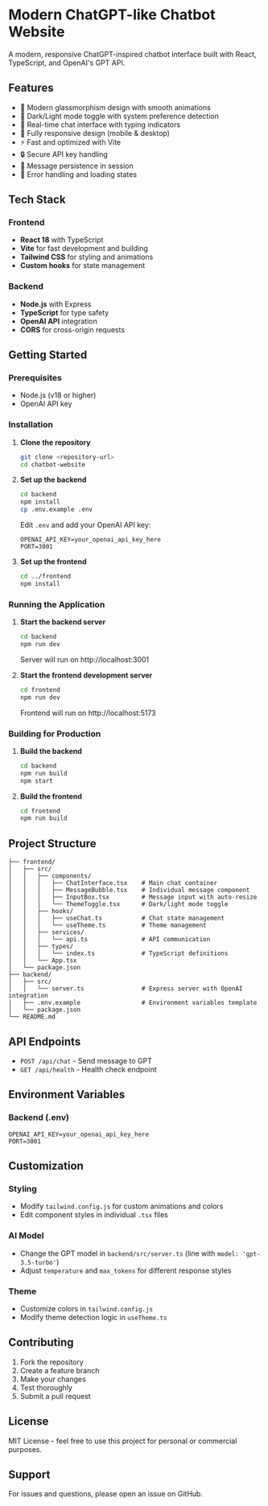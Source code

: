 # Modern ChatGPT-like Chatbot Website

A modern, responsive ChatGPT-inspired chatbot interface built with React, TypeScript, and OpenAI's GPT API.

## Features

- 🎨 Modern glassmorphism design with smooth animations
- 🌙 Dark/Light mode toggle with system preference detection
- 💬 Real-time chat interface with typing indicators
- 📱 Fully responsive design (mobile & desktop)
- ⚡ Fast and optimized with Vite
- 🔒 Secure API key handling
- 💾 Message persistence in session
- 🎯 Error handling and loading states

## Tech Stack

### Frontend
- **React 18** with TypeScript
- **Vite** for fast development and building
- **Tailwind CSS** for styling and animations
- **Custom hooks** for state management

### Backend
- **Node.js** with Express
- **TypeScript** for type safety
- **OpenAI API** integration
- **CORS** for cross-origin requests

## Getting Started

### Prerequisites
- Node.js (v18 or higher)
- OpenAI API key

### Installation

1. **Clone the repository**
   ```bash
   git clone <repository-url>
   cd chatbot-website
   ```

2. **Set up the backend**
   ```bash
   cd backend
   npm install
   cp .env.example .env
   ```
   
   Edit `.env` and add your OpenAI API key:
   ```
   OPENAI_API_KEY=your_openai_api_key_here
   PORT=3001
   ```

3. **Set up the frontend**
   ```bash
   cd ../frontend
   npm install
   ```

### Running the Application

1. **Start the backend server**
   ```bash
   cd backend
   npm run dev
   ```
   Server will run on http://localhost:3001

2. **Start the frontend development server**
   ```bash
   cd frontend
   npm run dev
   ```
   Frontend will run on http://localhost:5173

### Building for Production

1. **Build the backend**
   ```bash
   cd backend
   npm run build
   npm start
   ```

2. **Build the frontend**
   ```bash
   cd frontend
   npm run build
   ```

## Project Structure

```
├── frontend/
│   ├── src/
│   │   ├── components/
│   │   │   ├── ChatInterface.tsx    # Main chat container
│   │   │   ├── MessageBubble.tsx    # Individual message component
│   │   │   ├── InputBox.tsx         # Message input with auto-resize
│   │   │   └── ThemeToggle.tsx      # Dark/light mode toggle
│   │   ├── hooks/
│   │   │   ├── useChat.ts           # Chat state management
│   │   │   └── useTheme.ts          # Theme management
│   │   ├── services/
│   │   │   └── api.ts               # API communication
│   │   ├── types/
│   │   │   └── index.ts             # TypeScript definitions
│   │   └── App.tsx
│   └── package.json
├── backend/
│   ├── src/
│   │   └── server.ts                # Express server with OpenAI integration
│   ├── .env.example                 # Environment variables template
│   └── package.json
└── README.md
```

## API Endpoints

- `POST /api/chat` - Send message to GPT
- `GET /api/health` - Health check endpoint

## Environment Variables

### Backend (.env)
```
OPENAI_API_KEY=your_openai_api_key_here
PORT=3001
```

## Customization

### Styling
- Modify `tailwind.config.js` for custom animations and colors
- Edit component styles in individual `.tsx` files

### AI Model
- Change the GPT model in `backend/src/server.ts` (line with `model: 'gpt-3.5-turbo'`)
- Adjust `temperature` and `max_tokens` for different response styles

### Theme
- Customize colors in `tailwind.config.js`
- Modify theme detection logic in `useTheme.ts`

## Contributing

1. Fork the repository
2. Create a feature branch
3. Make your changes
4. Test thoroughly
5. Submit a pull request

## License

MIT License - feel free to use this project for personal or commercial purposes.

## Support

For issues and questions, please open an issue on GitHub.